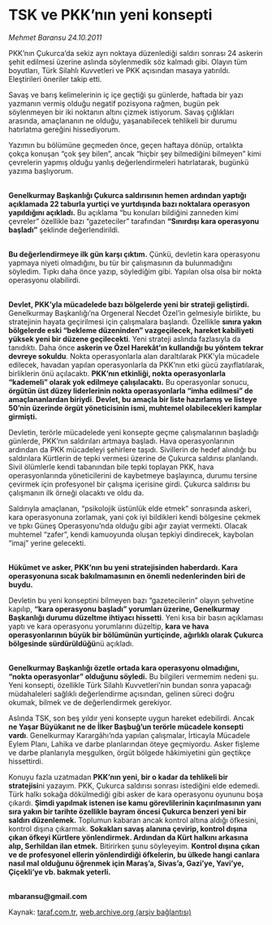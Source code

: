 # TSK ve PKK’nın yeni konsepti

*Mehmet Baransu 24.10.2011*

<div class="yazi"><p>PKK’nın Çukurca’da sekiz ayrı noktaya düzenlediği saldırı sonrası 24 askerin şehit edilmesi üzerine aslında söylenmedik söz kalmadı gibi. Olayın tüm boyutları, Türk Silahlı Kuvvetleri ve PKK açısından masaya yatırıldı. Eleştirileri öneriler takip etti. </p>
<p>Savaş ve barış kelimelerinin iç içe geçtiği şu günlerde, haftada bir yazı yazmanın vermiş olduğu negatif pozisyona rağmen, bugün pek söylenmeyen bir iki noktanın altını çizmek istiyorum. Savaş çığlıkları arasında, amaçlananın ne olduğu, yaşanabilecek tehlikeli bir durumu hatırlatma gereğini hissediyorum. </p>
<p>Yazımın bu bölümüne geçmeden önce, geçen haftaya dönüp, ortalıkta çokça konuşan “çok şey bilen”, ancak “hiçbir şey bilmediğini bilmeyen” kimi çevrelerin yapmış olduğu yanlış değerlendirmeleri hatırlatarak, bugünkü yazıma başlıyorum. </p>
<p><b><br/>Genelkurmay Başkanlığı Çukurca saldırısının hemen ardından yaptığı açıklamada 22 taburla yurtiçi ve yurtdışında bazı noktalara operasyon yapıldığını açıkladı.</b> Bu açıklama “bu konuları bildiğini zanneden kimi çevreler” özellikle bazı “gazeteciler” tarafından <b>“Sınırdışı kara operasyonu başladı”</b> şeklinde değerlendirildi. </p>
<p><b><br/>Bu değerlendirmeye ilk gün karşı çıktım.</b> Çünkü, devletin kara operasyonu yapmaya niyeti olmadığını, bu tür bir çalışmasının da bulunmadığını söyledim. Tıpkı daha önce yazıp, söylediğim gibi. Yapılan olsa olsa bir nokta operasyonu olabilirdi. </p>
<p><b><br/>Devlet, PKK’yla mücadelede bazı bölgelerde yeni bir strateji geliştirdi.</b> Genelkurmay Başkanlığı’na Orgeneral Necdet Özel’in gelmesiyle birlikte, bu stratejinin hayata geçirilmesi için çalışmalara başlandı. Özellikle <b>sınıra yakın bölgelerde eski “bekleme düzeninden” vazgeçilecek, hareket kabiliyeti yüksek yeni bir düzene geçilecekti</b>. Yeni strateji aslında fazlasıyla da tanıdıktı. Daha önce <b>askerin ve Özel Harekât’ın kullandığı bu yöntem tekrar devreye sokuldu</b>. Nokta operasyonlarla alan daraltılarak PKK’yla mücadele edilecek, havadan yapılan operasyonlarla da PKK’nın etki gücü zayıflatılarak, birliklerin önü açılacaktı. <b>PKK’nın etkinliği, nokta operasyonlarla “kademeli” olarak yok edilmeye çalışılacaktı.</b> Bu operasyonlar sonucu, <b>örgütün üst düzey liderlerinin nokta operasyonlarla “imha edilmesi” de amaçlananlardan biriydi</b>. <b>Devlet, bu amaçla bir liste hazırlamış ve listeye 50’nin üzerinde örgüt yöneticisinin ismi, muhtemel olabilecekleri kamplar girmişti.</b> </p>
<p>Devletin, terörle mücadelede yeni konsepte geçme çalışmalarının başladığı günlerde, PKK’nın saldırıları artmaya başladı. Hava operasyonlarının ardından da PKK mücadeleyi şehirlere taşıdı. Sivillerin de hedef alındığı bu saldırılara Kürtlerin de tepki vermesi üzerine de Çukurca saldırısı planlandı. Sivil ölümlerle kendi tabanından bile tepki toplayan PKK, hava operasyonlarında yöneticilerini de kaybetmeye başlayınca, durumu tersine çevirmek için profesyonel bir çalışma içerisine girdi. Çukurca saldırısı bu çalışmanın ilk örneği olacaktı ve oldu da. </p>
<p>Saldırıyla amaçlanan, “psikolojik üstünlük elde etmek” sonrasında askeri, kara operasyonuna zorlamak, yani çok iyi bildikleri kendi bölgesine çekmek ve tıpkı Güneş Operasyonu’nda olduğu gibi ağır zayiat vermekti. Olacak muhtemel “zafer”, kendi kamuoyunda oluşan tepkiyi dindirecek, kaybolan “imaj” yerine gelecekti. </p>
<p><b><br/>Hükümet ve asker, PKK’nın bu yeni stratejisinden haberdardı. Kara operasyonuna sıcak bakılmamasının en önemli nedenlerinden biri de buydu. </b></p>
<p>Devletin bu yeni konseptini bilmeyen bazı “gazetecilerin” olayın şehvetine kapılıp, <b>“kara operasyonu başladı” yorumları üzerine, Genelkurmay Başkanlığı durumu düzeltme ihtiyacı hissetti</b>. Yeni kısa bir basın açıklaması yaptı ve kara operasyonu yorumlarını düzeltip, <b>k</b><b>ara ve hava operasyonlarının büyük bir bölümünün yurtiçinde, ağırlıklı olarak Çukurca bölgesinde sürdürüldüğü</b>nü açıkladı. </p>
<p><b><br/>Genelkurmay Başkanlığı özetle ortada kara operasyonu olmadığını, “nokta operasyonlar” olduğunu söyledi.</b> Bu bilgileri vermemim nedeni şu. Yeni konsepti, özellikle Türk Silahlı Kuvvetleri’nin bundan sonra yapacağı müdahaleleri sağlıklı değerlendirme açısından, gelinen süreci doğru okumak, bilmek ve de değerlendirmek gerekiyor. </p>
<p>Aslında TSK, son beş yıldır yeni konsepte uygun hareket edebilirdi. Ancak <b>ne Yaşar Büyükanıt ne de İlker Başbuğ’un terörle mücadele konsepti vardı</b>. Genelkurmay Karargâhı’nda yapılan çalışmalar, İrticayla Mücadele Eylem Planı, Lahika ve darbe planlarından öteye geçmiyordu. Asker fişleme ve darbe planlarıyla meşgulken, örgüt bölgede hâkimiyetini gün geçtikçe hissettirdi. </p>
<p>Konuyu fazla uzatmadan <b>PKK’nın yeni, bir o kadar da tehlikeli bir stratejisi</b>ni yazayım. PKK, Çukurca saldırısı sonrası istediğini elde edemedi. Türk halkı sokağa dökülmediği gibi asker de kara operasyonu oyununu boşa çıkardı. <b>Şimdi yapılmak istenen ise kamu görevlilerinin kaçırılmasının yanı sıra yakın bir tarihte özellikle bayram öncesi Çukurca benzeri yeni bir saldırı düzenlemek.</b> Toplumun kabaran ancak kontrol altına aldığı öfkesini, kontrol dışına çıkarmak. <b>Sokakları savaş alanına çevirip, kontrol dışına çıkan öfkeyi Kürtlere yönlendirmek. Ardından da Kürt halkını arkasına alıp, Serhildan ilan etmek.</b> Bitirirken şunu söyleyeyim. <b>Kontrol dışına çıkan ve de profesyonel ellerin yönlendirdiği öfkelerin, bu ülkede hangi canlara nasıl mal olduğunu öğrenmek için Maraş’a, Sivas’a, Gazi’ye, Yavi’ye, Çiçekli’ye vb. bakmak yeterli.</b> </p>
<p><b><br/>mbaransu@gmail.com</b></p>
</div>

Kaynak: [taraf.com.tr](http://www.taraf.com.tr/mehmet-baransu/makale-tsk-ve-pkk-nin-yeni-konsepti.htm), [web.archive.org (arşiv bağlantısı)](http://web.archive.org/web/20131107073330/http://www.taraf.com.tr/mehmet-baransu/makale-tsk-ve-pkk-nin-yeni-konsepti.htm)
